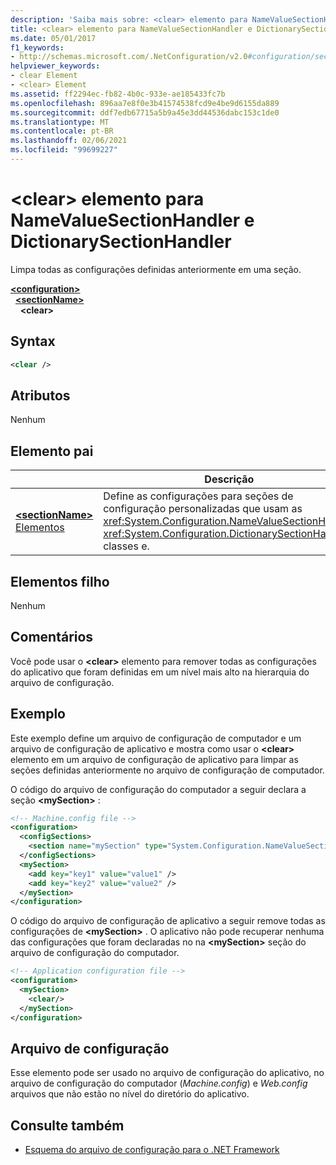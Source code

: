 ```yaml
---
description: 'Saiba mais sobre: <clear> elemento para NameValueSectionHandler e DictionarySectionHandler'
title: <clear> elemento para NameValueSectionHandler e DictionarySectionHandler
ms.date: 05/01/2017
f1_keywords:
- http://schemas.microsoft.com/.NetConfiguration/v2.0#configuration/sectionName/clear
helpviewer_keywords:
- clear Element
- <clear> Element
ms.assetid: ff2294ec-fb82-4b0c-933e-ae185433fc7b
ms.openlocfilehash: 896aa7e8f0e3b41574538fcd9e4be9d6155da889
ms.sourcegitcommit: ddf7edb67715a5b9a45e3dd44536dabc153c1de0
ms.translationtype: MT
ms.contentlocale: pt-BR
ms.lasthandoff: 02/06/2021
ms.locfileid: "99699227"
---
```

# <a name="clear-element-for-namevaluesectionhandler-and-dictionarysectionhandler"></a>\<clear> elemento para NameValueSectionHandler e DictionarySectionHandler

Limpa todas as configurações definidas anteriormente em uma seção.

[**\<configuration>**](configuration-element.md)\
&nbsp;&nbsp;[**\<sectionName>**](custom-element-2.md)\
&nbsp;&nbsp;&nbsp;&nbsp;**\<clear>**

## <a name="syntax"></a>Syntax

```xml
<clear />
```

## <a name="attributes"></a>Atributos

Nenhum

## <a name="parent-element"></a>Elemento pai

|     | Descrição |
| --- | ------------|
| [**\<sectionName>** Elementos](custom-element-2.md) | Define as configurações para seções de configuração personalizadas que usam as <xref:System.Configuration.NameValueSectionHandler> <xref:System.Configuration.DictionarySectionHandler> classes e. |

## <a name="child-elements"></a>Elementos filho

Nenhum

## <a name="remarks"></a>Comentários

Você pode usar o **\<clear>** elemento para remover todas as configurações do aplicativo que foram definidas em um nível mais alto na hierarquia do arquivo de configuração.

## <a name="example"></a>Exemplo

Este exemplo define um arquivo de configuração de computador e um arquivo de configuração de aplicativo e mostra como usar o **\<clear>** elemento em um arquivo de configuração de aplicativo para limpar as seções definidas anteriormente no arquivo de configuração de computador.

O código do arquivo de configuração do computador a seguir declara a seção **\<mySection>** :

```xml
<!-- Machine.config file -->
<configuration>
  <configSections>
    <section name="mySection" type="System.Configuration.NameValueSectionHandler,System" />
  </configSections>
  <mySection>
    <add key="key1" value="value1" />
    <add key="key2" value="value2" />
  </mySection>
</configuration>
```

O código do arquivo de configuração de aplicativo a seguir remove todas as configurações de **\<mySection>** . O aplicativo não pode recuperar nenhuma das configurações que foram declaradas no na **\<mySection>** seção do arquivo de configuração do computador.

```xml
<!-- Application configuration file -->
<configuration>
  <mySection>
    <clear/>
  </mySection>
</configuration>
```

## <a name="configuration-file"></a>Arquivo de configuração

Esse elemento pode ser usado no arquivo de configuração do aplicativo, no arquivo de configuração do computador (*Machine.config*) e *Web.config* arquivos que não estão no nível do diretório do aplicativo.

## <a name="see-also"></a>Consulte também

- [Esquema do arquivo de configuração para o .NET Framework](index.md)
